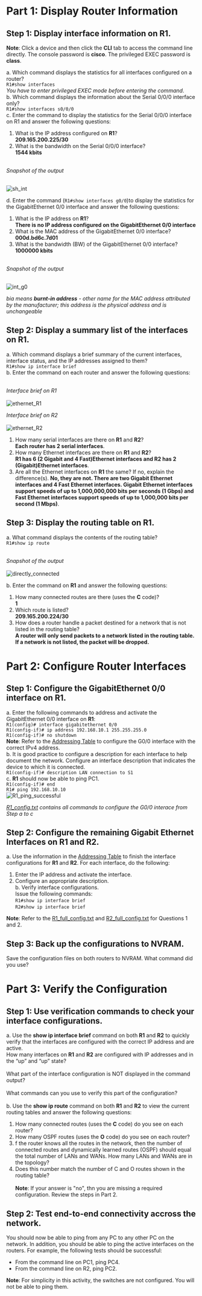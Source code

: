 # Part 1: Display Router Information

## Step 1: Display interface information on R1.
**Note**: Click a device and then click the **CLI** tab to access the command line directly. The console password is
**cisco**. The privileged EXEC password is **class**.

a. Which command displays the statistics for all interfaces configured on a router?<br>
`R1#show interfaces`<br>
*You have to enter privileged EXEC mode before entering the command*.<br> 
b. Which command displays the information about the Serial 0/0/0 interface only?<br>
`R1#show interfaces s0/0/0`<br>
c. Enter the command to display the statistics for the Serial 0/0/0 interface on R1 and answer the following
questions:<br>
1. What is the IP address configured on **R1**?<br>
**209.165.200.225/30**<br>
2. What is the bandwidth on the Serial 0/0/0 interface?<br>
**1544 kbits**<br><br>

*Snapshot of the output*<br><br>

![sh_int](https://github.com/user-attachments/assets/2cedb318-43a4-4102-85a7-405a89679b75)


d. Enter the command (`R1#show interfaces g0/0`)to display the statistics for the GigabitEthernet 0/0 interface and answer the following
questions:<br>
1. What is the IP address on **R1**?<br>
**There is no IP address configured on the GigabitEthernet 0/0 interface**<br>
2. What is the MAC address of the GigabitEthernet 0/0 interface?<br>
**000d.bd6c.7d01**<br>
3. What is the bandwidth (BW) of the GigabitEthernet 0/0 interface?<br>
**1000000 kbits**<br><br>

*Snapshot of the output*<br><br>

![int_g0](https://github.com/user-attachments/assets/add14b85-0f91-45ad-a1ee-f100edcb40ab)

*bia means **burnt-in address** - other name for the MAC address attributed by the manufacturer; this address is the physical address and is unchangeable*

## Step 2: Display a summary list of the interfaces on R1.
a. Which command displays a brief summary of the current interfaces, interface status, and the IP addresses assigned to them?<br>
`R1#show ip interface brief`<br>
b. Enter the command on each router and answer the following questions:<br><br>

*Interface brief on R1*<br><br>
![ethernet_R1](https://github.com/user-attachments/assets/851d7789-aa81-484b-9ab9-c996deaf0cf0)

*Interface brief on R2*<br><br>
![ethernet_R2](https://github.com/user-attachments/assets/ec102ff9-7f35-4081-a12b-0c394e0e8d1c)


1. How many serial interfaces are there on **R1** and **R2**?<br>
**Each router has 2 serial interfaces**.<br>
2. How many Ethernet interfaces are there on **R1** and **R2**?<br>
**R1 has 6 (2 Gigabit and 4 Fast)Ethernet interfaces and R2 has 2 (Gigabit)Ethernet interfaces**.<br>
3. Are all the Ethernet interfaces on **R1** the same? If no, explain the difference(s).
**No, they are not. There are two Gigabit Ethernet interfaces and 4 Fast Ethernet interfaces. Gigabit Ethernet interfaces support speeds of up to 1,000,000,000 bits per seconds (1 Gbps) and Fast Ethernet interfaces support speeds of up to 1,000,000 bits per second (1 Mbps)**.

## Step 3: Display the routing table on R1.
a. What command displays the contents of the routing table?<br>
`R1#show ip route`<br><br>

*Snapshot of the output*<br><br>
![directly_connected](https://github.com/user-attachments/assets/0a7d7144-fe33-48e3-afbf-67263d91a8a2)

b. Enter the command on **R1** and answer the following questions:<br>
1. How many connected routes are there (uses the **C** code)?<br>
**1**<br>
2. Which route is listed?<br>
**209.165.200.224/30**<br>
3. How does a router handle a packet destined for a network that is not listed in the routing table?<br>
**A router will only send packets to a network listed in the routing table. If a network is not listed, the packet will be dropped.**


# Part 2: Configure Router Interfaces

## Step 1: Configure the GigabitEthernet 0/0 interface on R1.
a. Enter the following commands to address and activate the GigabitEthernet 0/0 interface on **R1**:<br>
`R1(config)# interface gigabitethernet 0/0`<br>
`R1(config-if)# ip address 192.168.10.1 255.255.255.0`<br>
`R1(config-if)# no shutdown`<br>
**Note**: Refer to the [Addressing Table](README.md) to configure the G0/0 interface with the correct IPv4 address.<br>
b. It is good practice to configure a description for each interface to help document the network. Configure an interface description that indicates the device to which it is connected.<br>
`R1(config-if)# description LAN connection to S1`<br>
c. **R1** should now be able to ping PC1.<br>
`R1(config-if)# end`<br>
`R1# ping 192.168.10.10`<br>
![R1_ping_successful](https://github.com/user-attachments/assets/200dc80a-a431-4020-b390-ac69c61617f9)

*[R1_config.txt](R1_config.txt) contains all commands to configure the G0/0 interace from Step a to c*

## Step 2: Configure the remaining Gigabit Ethernet Interfaces on R1 and R2.
a. Use the information in the [Addressing Table](README.md) to finish the interface configurations for **R1** and **R2**. For each interface, do the following:<br>
1. Enter the IP address and activate the interface.
2. Configure an appropriate description.<br>
b. Verify interface configurations.<br>
Issue the following commands:<br>
`R1#show ip interface brief`<br>
`R2#show ip interface brief`<br>

**Note**: Refer to the [R1_full_config.txt](R1_full_config.txt) and [R2_full_config.txt](R2_full_config.txt) for Questions 1 and 2.
## Step 3: Back up the configurations to NVRAM.
Save the configuration files on both routers to NVRAM. What command did you use?


# Part 3: Verify the Configuration

## Step 1: Use verification commands to check your interface configurations.
a. Use the **show ip interface brief** command on both **R1** and **R2** to quickly verify that the interfaces are configured with the correct IP address and are active.<br>
How many interfaces on **R1** and **R2** are configured with IP addresses and in the “up” and “up” state?<br><br>
What part of the interface configuration is NOT displayed in the command output?<br><br>
What commands can you use to verify this part of the configuration?<br><br>
b. Use the **show ip route** command on both **R1** and **R2** to view the current routing tables and answer the following questions:<br>
1. How many connected routes (uses the **C** code) do you see on each router?
2. How many OSPF routes (uses the **O** code) do you see on each router?
3. f the router knows all the routes in the network, then the number of connected routes and dynamically learned routes (OSPF) should equal the total number of LANs and WANs. How many LANs and WANs are in the topology?
4. Does this number match the number of C and O routes shown in the routing table?<br><br>
**Note**: If your answer is "no", thn you are missing a required configuration. Review the steps in Part 2.

## Step 2: Test end-to-end connectivity accross the network.
You should now be able to ping from any PC to any other PC on the network. In addition, you should be able to ping the active interfaces on the routers. For example, the following tests should be successful: 
- From the command line on PC1, ping PC4.
- From the command line on R2, ping PC2.<br>

**Note**: For simplicity in this activity, the switches are not configured. You will not be able to ping them.

